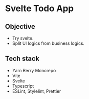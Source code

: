 # Svelte Todo App

## Objective

* Try svelte.
* Split UI logics from business logics.

## Tech stack

* Yarn Berry Monorepo
* Vite
* Svelte
* Typescript
* ESLint, Stylelint, Prettier
